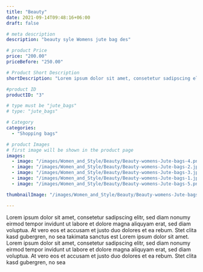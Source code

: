 ```yaml
---
title: "Beauty"
date: 2021-09-14T09:48:16+06:00
draft: false

# meta description
description: "beauty syle Womens jute bag des"

# product Price
price: "200.00"
priceBefore: "250.00"

# Product Short Description
shortDescription: "Lorem ipsum dolor sit amet, consetetur sadipscing elitr, sed diam nonumy eirmod tempor invidunt ut"

#product ID
productID: "3"

# type must be "jute_bags"
# type: "jute_bags"

# Category
categories:
  - "Shopping bags"

# product Images
# first image will be shown in the product page
images:
  - image: "/images/Women_and_Style/Beauty/Beauty-womens-Jute-bags-4.png"
  - image: "/images/Women_and_Style/Beauty/Beauty-womens-Jute-bags-2.jpg"
  - image: "/images/Women_and_Style/Beauty/Beauty-womens-Jute-bags-3.jpg"
  - image: "/images/Women_and_Style/Beauty/Beauty-womens-Jute-bags-1.jpg"
  - image: "/images/Women_and_Style/Beauty/Beauty-womens-Jute-bags-5.png"

thumbnailImage: "/images/Women_and_Style/Beauty/Beauty-womens-Jute-bags-4.png"

---
```


Lorem ipsum dolor sit amet, consetetur sadipscing elitr, sed diam nonumy eirmod tempor invidunt ut labore et dolore magna aliquyam erat, sed diam voluptua. At vero eos et accusam et justo duo dolores et ea rebum. Stet clita kasd gubergren, no sea takimata sanctus est Lorem ipsum dolor sit amet. Lorem ipsum dolor sit amet, consetetur sadipscing elitr, sed diam nonumy eirmod tempor invidunt ut labore et dolore magna aliquyam erat, sed diam voluptua. At vero eos et accusam et justo duo dolores et ea rebum. Stet clita kasd gubergren, no sea
